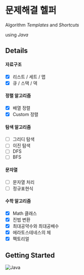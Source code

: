# 문제해결 헬퍼
Algorithm *Templates* and *Shortcuts*

using *Java*

## Details
#### 자료구조
- [x] 리스트 / 세트 / 맵
- [x] 큐 / 스택 / 덱

#### 정렬 알고리즘
- [x] 배열 정렬
- [x] Custom 정렬

#### 탐색 알고리즘
- [ ] 그리디 탐색
- [ ] 이진 탐색
- [ ] DFS
- [ ] BFS

#### 문자열
- [ ] 문자열 처리
- [ ] 정규표현식

#### 수학 알고리즘
- [x] Math 클래스
- [x] 진법 변환
- [x] 최대공약수와 최대공배수
- [x] 에라토스테네스의 체
- [x] 팩토리얼

## Getting Started
![Java](https://img.shields.io/badge/java-%23ED8B00.svg?style=for-the-badge&logo=openjdk&logoColor=white)
